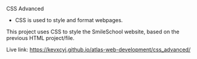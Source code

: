 CSS Advanced

 - CSS is used to style and format webpages.

This project uses CSS to style the SmileSchool website, based on the previous HTML project/file.

Live link: https://kevxcyj.github.io/atlas-web-development/css_advanced/
